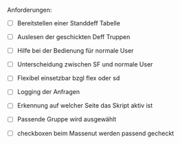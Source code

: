 

Anforderungen:
- [ ] Bereitstellen einer Standdeff Tabelle
- [ ] Auslesen der geschickten Deff Truppen
- [ ] Hilfe bei der Bedienung für normale User
- [ ] Unterscheidung zwischen SF und normale User
- [ ] Flexibel einsetzbar bzgl flex oder sd
- [ ] Logging der Anfragen
- [ ] Erkennung auf welcher Seite das Skript aktiv ist
- [ ] Passende Gruppe wird ausgewählt
- [ ] checkboxen beim Massenut werden passend gecheckt

